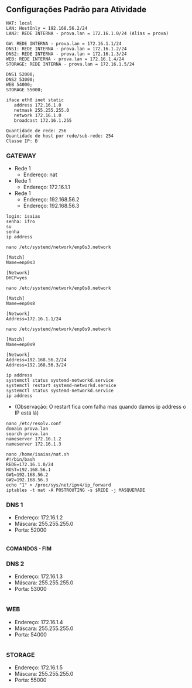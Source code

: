 ## Configurações Padrão para Atividade
```
NAT: local
LAN: HostOnly = 192.168.56.2/24
LAN2: REDE INTERNA - prova.lan = 172.16.1.0/24 (Alias = prova)

GW: REDE INTERNA - prova.lan = 172.16.1.1/24
DNS1: REDE INTERNA - prova.lan = 172.16.1.2/24
DNS2: REDE INTERNA - prova.lan = 172.16.1.3/24
WEB: REDE INTERNA - prova.lan = 172.16.1.4/24
STORAGE: REDE INTERNA - prova.lan = 172.16.1.5/24

DNS1 52000;
DNS2 53000;
WEB 54000;
STORAGE 55000;

iface eth0 inet static
   address 172.16.1.0
   netmask 255.255.255.0 
   network 172.16.1.0
   broadcast 172.16.1.255

Quantidade de rede: 256
Quantidade de host por rede/sub-rede: 254
Classe IP: B
```
### GATEWAY
- Rede 1
  - Endereço: nat
- Rede 1
  - Endereço: 172.16.1.1
- Rede 1
  - Endereço: 192.168.56.2
  - Endereço: 192.168.56.3
```shell
login: isaias
senha: ifro
su 
senha
ip address
```
```shell
nano /etc/systemd/network/enp0s3.network

[Match]
Name=enp0s3

[Network]
DHCP=yes
```
```shell
nano /etc/systemd/network/enp0s8.network

[Match]
Name=enp0s8

[Network]
Address=172.16.1.1/24
```
```shell
nano /etc/systemd/network/enp0s9.network

[Match]
Name=enp0s9

[Network]
Address=192.168.56.2/24
Address=192.168.56.3/24
```
```shell
ip address
systemctl status systemd-networkd.service
systemctl restart systemd-networkd.service
systemctl status systemd-networkd.service
ip address
```
- (Observação: O restart fica com falha mas quando damos ip address o IP está lá)
```shell
nano /etc/resolv.conf
domain prova.lan
search prova.lan
nameserver 172.16.1.2
nameserver 172.16.1.3
```
```shell
nano /home/isaias/nat.sh
#!/bin/bash
REDE=172.16.1.0/24
HOST=192.168.56.1
GW1=192.168.56.2
GW2=192.168.56.3
echo "1" > /proc/sys/net/ipv4/ip_forward
iptables -t nat -A POSTROUTING -s $REDE -j MASQUERADE
```
### DNS 1

- Endereço: 172.16.1.2
- Máscara: 255.255.255.0
- Porta: 52000

```shell
```

#### COMANDOS - FIM

### DNS 2

- Endereço: 172.16.1.3
- Máscara: 255.255.255.0
- Porta: 53000

```shell
```

### WEB

- Endereço: 172.16.1.4
- Máscara: 255.255.255.0
- Porta: 54000

```shell
```

### STORAGE

- Endereço: 172.16.1.5
- Máscara: 255.255.255.0
- Porta: 55000

```shell
```
